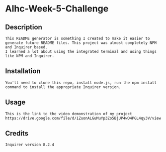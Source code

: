 # Alhc-Week-5-Challenge

## Description
    This README generator is something I created to make it easier to generate future README files. This project was almost completely NPM and Inquirer based. 
    I learned a lot about using the integrated terminal and using things like NPM and Inquirer. 

## Installation
    You'll need to clone this repo, install node.js, run the npm install command to install the appropriate Inquirer version.

## Usage
    This is the link to the video demonstration of my project https://drive.google.com/file/d/1ZuonALGuMuYp3Zo5BjUP4wD4PGL4qy3V/view

## Credits
    Inquirer version 8.2.4 